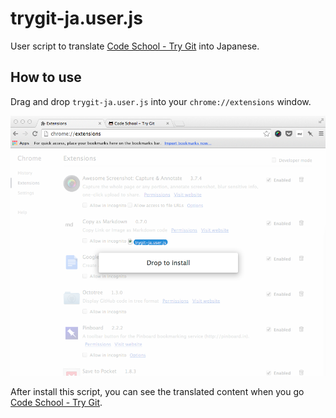 trygit-ja.user.js
=================

User script to translate [Code School - Try Git](https://try.github.io/) into Japanese.

## How to use

Drag and drop `trygit-ja.user.js` into your `chrome://extensions` window.

![](./images/d-and-d.png)

After install this script, you can see the translated content when you go
[Code School - Try Git](https://try.github.io/).
